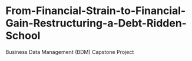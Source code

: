 # From-Financial-Strain-to-Financial-Gain-Restructuring-a-Debt-Ridden-School
Business Data Management (BDM) Capstone Project
